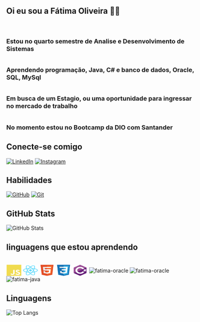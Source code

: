 
<!---
fatima330/fatima330 is a ✨ special ✨ repository because its `README.md` (this file) appears on your GitHub profile.
You can click the Preview link to take a look at your changes.
--->
## Oi eu sou a Fátima Oliveira :woman_technologist:

<br> <h3> Estou no quarto semestre de Analise e Desenvolvimento de Sistemas <br/> 

<br> Aprendendo programação, Java, C# e banco de dados, Oracle, SQL, MySql <br/>  

<br> Em busca de um Estagio, ou uma oportunidade para ingressar no mercado de 
trabalho  <br/>

 <br>No momento estou no Bootcamp da DIO com Santander <br/> 


 ## Conecte-se comigo

[![LinkedIn](https://img.shields.io/badge/LinkedIn-000?style=for-the-badge&logo=linkedin&logoColor=0E76A8)](https://www.linkedin.com/in/fatimaoliveira428/)
[![Instagram](https://img.shields.io/badge/instagram-000?style=for-the-badge&logo=instagram&logoColor=0E76A8)](https://instagram.com/fatimaoliveira616)

 ## Habilidades
  [![GitHub](https://img.shields.io/badge/GitHub-000?style=for-the-badge&logo=github&logoColor=30A3DC)](https://docs.github.com/)
[![Git](https://img.shields.io/badge/Git-000?style=for-the-badge&logo=git&logoColor=E94D5F)](https://git-scm.com/doc) 



 ## GitHub Stats

![GitHub Stats](https://github-readme-stats.vercel.app/api?username=fatima330&theme=transparent&bg_color=000&border_color=30A3DC&show_icons=true&icon_color=30A3DC&title_color=E94D5F&text_color=FFF)


## linguagens que estou aprendendo

<div style="display: inline_block"><br>
  <img align="center" alt="Rafa-Js" height="30" width="40" src="https://raw.githubusercontent.com/devicons/devicon/master/icons/javascript/javascript-plain.svg">
  <img align="center" alt="Rafa-React" height="30" width="40" src="https://raw.githubusercontent.com/devicons/devicon/master/icons/react/react-original.svg">
  <img align="center" alt="Rafa-HTML" height="30" width="40" src="https://raw.githubusercontent.com/devicons/devicon/master/icons/html5/html5-original.svg">
  <img align="center" alt="Rafa-CSS" height="30" width="40" src="https://raw.githubusercontent.com/devicons/devicon/master/icons/css3/css3-original.svg">
  <img align="center" alt="Rafa-Csharp" height="30" width="40" src="https://raw.githubusercontent.com/devicons/devicon/master/icons/csharp/csharp-original.svg">
  <img align="center" alt="fatima-oracle" height="30" width="40" src="https://cdn.jsdelivr.net/gh/devicons/devicon/icons/mysql/mysql-original.svg">
  <img align="center" alt="fatima-oracle" height="30" width="40" src="https://cdn.jsdelivr.net/gh/devicons/devicon/icons/oracle/oracle-original.svg">
 <img aling="center" alt="fatima-java" height="30" width="40" src="https://cdn.jsdelivr.net/gh/devicons/devicon/icons/java/java-original-wordmark.svg">
</div>



## Linguagens
![Top Langs](https://github-readme-stats-git-masterrstaa-rickstaa.vercel.app/api/top-langs/?username=fatima330&layout=compact&bg_color=000&border_color=30A3DC&title_color=E94D5F&text_color=FFF)


